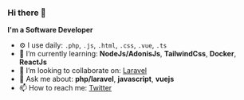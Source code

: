 ### Hi there 👋
**I'm a Software Developer**

- ⚙️ I use daily: `.php`, `.js`, `.html`, `.css`, `.vue`, `.ts`
- 🌱 I’m currently learning: **NodeJs/AdonisJs**, **TailwindCss**, **Docker**, **ReactJs**
- 👯 I’m looking to collaborate on: [Laravel](https://github.com/laravel/laravel)
- 💬 Ask me about: **php/laravel**, **javascript**, **vuejs**
- 📫 How to reach me: [Twitter](https://twitter.com/oFrancisCampos)
<!-- 🔭 I’m currently working on ... -->
<!-- 🤔 I’m looking for help with ... -->
<!-- 😄 Pronouns: ... -->
<!-- ⚡ Fun fact: ... -->

